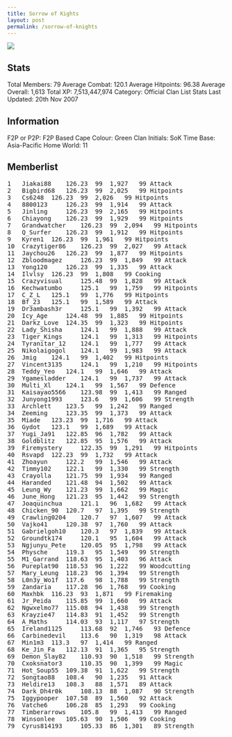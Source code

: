 ```yaml
---
title: Sorrow of Kights
layout: post
permalink: /sorrow-of-knights
---
```


![](https://i.imgur.com/UJ0KcIP.gif)

## Stats

Total Members: 79
Average Combat: 120.1
Average Hitpoints: 96.38
Average Overall: 1,613
Total XP: 7,513,447,974
Category: Official Clan List
Stats Last Updated: 20th Nov 2007

	
## Information

F2P or P2P: F2P Based
Cape Colour: Green
Clan Initials: SoK
Time Base: Asia-Pacific
Home World: 11

## Memberlist

<pre>
1 	Jiakai88 	126.23 	99 	1,927 	99 Attack	
2 	Bigbird68 	126.23 	99 	2,025 	99 Hitpoints	
3 	Cs6248 	126.23 	99 	2,026 	99 Hitpoints	
4 	8800123 	126.23 	99 	1,914 	99 Attack	
5 	Jinling 	126.23 	99 	2,165 	99 Hitpoints	
6 	Chiayong 	126.23 	99 	1,929 	99 Hitpoints	
7 	Grandwatcher 	126.23 	99 	2,094 	99 Hitpoints	
8 	Q_Surfer 	126.23 	99 	1,912 	99 Hitpoints	
9 	Kyren1 	126.23 	99 	1,961 	99 Hitpoints	
10 	Crazytiger86 	126.23 	99 	2,027 	99 Attack	
11 	Jaychou26 	126.23 	99 	1,877 	99 Hitpoints	
12 	Zbloodmagez 	126.23 	99 	1,849 	99 Attack	
13 	Yong120 	126.23 	99 	1,335 	99 Attack	
14 	Ilvlsy 	126.23 	99 	1,808 	99 Cooking	
15 	Crazyvisual 	125.48 	99 	1,828 	99 Attack	
16 	Kechwatumbo 	125.1 	99 	1,759 	99 Hitpoints	
17 	C_Z_L 	125.1 	99 	1,776 	99 Hitpoints	
18 	Bf_23 	125.1 	99 	1,589 	99 Attack	
19 	Dr3ambash3r 	125.1 	99 	1,392 	99 Attack	
20 	Icy_Age 	124.48 	99 	1,885 	99 Hitpoints	
21 	Darkz_Love 	124.35 	99 	1,323 	99 Hitpoints	
22 	Lady_Shisha 	124.1 	99 	1,888 	99 Attack	
23 	Tiger_Kings 	124.1 	99 	1,313 	99 Hitpoints	
24 	Tyranitar_12 	124.1 	99 	1,777 	99 Attack	
25 	Nikolaigogol 	124.1 	99 	1,983 	99 Attack	
26 	Jmig 	124.1 	99 	1,402 	99 Hitpoints	
27 	Vincent3135 	124.1 	99 	1,210 	99 Hitpoints	
28 	Teddy_Yeo 	124.1 	99 	1,646 	99 Attack	
29 	Ygamesladder 	124.1 	99 	1,737 	99 Attack	
30 	Multi_Xl 	124.1 	99 	1,567 	99 Defence	
31 	Kaisayao5566 	123.98 	99 	1,413 	99 Ranged	
32 	Junyong1993 	123.6 	99 	1,606 	99 Strength	
33 	Archlett 	123.5 	99 	1,242 	99 Ranged	
34 	Zeeming 	123.35 	99 	1,373 	99 Attack	
35 	Miade 	123.23 	99 	1,716 	99 Attack	
36 	Gydot 	123.1 	99 	1,689 	99 Attack	
37 	Yugi_Ja91 	122.85 	96 	1,782 	99 Attack	
38 	Goldblitz 	122.85 	95 	1,576 	99 Attack	
39 	Firemystery 	122.35 	99 	1,291 	99 Hitpoints	
40 	Rsvapd 	122.23 	99 	1,732 	99 Attack	
41 	Zhoayun 	122.2 	99 	1,546 	99 Attack	
42 	Timmy102 	122.1 	99 	1,330 	99 Strength	
43 	Crayolla 	121.75 	99 	1,934 	99 Ranged	
44 	Haranded 	121.48 	94 	1,502 	99 Attack	
45 	Leung_Wy 	121.23 	99 	1,662 	99 Magic	
46 	June_Hong 	121.23 	95 	1,442 	99 Strength	
47 	Joaquinchua 	121.1 	96 	1,682 	99 Attack	
48 	Chicken_90 	120.7 	97 	1,395 	99 Strength	
49 	Crawling0204 	120.7 	97 	1,607 	99 Attack	
50 	Vajko41 	120.38 	97 	1,760 	99 Attack	
51 	Gabrielgoh10 	120.3 	97 	1,839 	99 Attack	
52 	Groundtk174 	120.1 	95 	1,604 	99 Attack	
53 	Ngjunyu_Pete 	120.05 	95 	1,798 	99 Attack	
54 	Physche 	119.3 	95 	1,549 	99 Strength	
55 	M1_Garrand 	118.63 	95 	1,403 	96 Attack	
56 	Pureplat90 	118.53 	96 	1,222 	99 Woodcutting	
57 	Mary_Leung 	118.23 	96 	1,394 	99 Strength	
58 	L0n3y_Wo1f 	117.6 	98 	1,788 	99 Strength	
59 	Zandaria 	117.28 	96 	1,768 	99 Cooking	
60 	Maxhbk 	116.23 	93 	1,871 	99 Firemaking	
61 	Jr_Peida 	115.85 	99 	1,660 	99 Attack	
62 	Ngwxelmo77 	115.08 	94 	1,438 	99 Strength	
63 	Krayzie47 	114.83 	91 	1,452 	99 Strength	
64 	A_Maths 	114.03 	93 	1,117 	97 Strength	
65 	Ireland1125 	113.68 	92 	1,746 	93 Defence	
66 	Carbinedevil 	113.6 	90 	1,319 	98 Attack	
67 	Min1m3 	113.3 	97 	1,414 	99 Ranged	
68 	Ke_Jin_Fa 	112.13 	91 	1,365 	95 Strength	
69 	Demon_Slay82 	110.93 	90 	1,518 	99 Strength	
70 	Cxoksnator3 	110.35 	90 	1,399 	99 Magic	
71 	Hot_Soup55 	109.38 	91 	1,622 	99 Strength	
72 	Songtao88 	108.4 	90 	1,235 	91 Attack	
73 	Heldire13 	108.3 	88 	1,571 	89 Attack	
74 	Dark_Dh4r0k 	108.13 	88 	1,087 	90 Strength	
75 	Iggypooper 	107.58 	89 	1,560 	92 Attack	
76 	Vatche6 	106.28 	85 	1,293 	99 Cooking	
77 	Timberarrows 	105.8 	99 	1,413 	99 Ranged	
78 	Winsonlee 	105.63 	90 	1,506 	99 Cooking	
79 	Cyrus814193 	105.33 	86 	1,301 	89 Strength
</pre>
